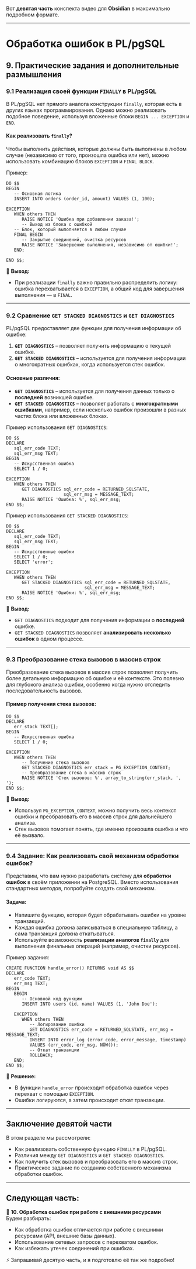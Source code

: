 Вот **девятая часть** конспекта видео для **Obsidian** в максимально подробном формате.

---

# **Обработка ошибок в PL/pgSQL**

## **9. Практические задания и дополнительные размышления**

### **9.1 Реализация своей функции `FINALLY` в PL/pgSQL**

В PL/pgSQL нет прямого аналога конструкции `finally`, которая есть в других языках программирования. Однако можно реализовать подобное поведение, используя вложенные блоки `BEGIN ... EXCEPTION` и `END`.

#### **Как реализовать `finally`?**

Чтобы выполнить действия, которые должны быть выполнены в любом случае (независимо от того, произошла ошибка или нет), можно использовать комбинацию блоков `EXCEPTION` и `FINAL BLOCK`.

Пример:

```plpgsql
DO $$ 
BEGIN
   -- Основная логика
   INSERT INTO orders (order_id, amount) VALUES (1, 100);

EXCEPTION
   WHEN others THEN
      RAISE NOTICE 'Ошибка при добавлении заказа!';
      -- Выход из блока с ошибкой
   -- Блок, который выполняется в любом случае
   FINAL BEGIN
      -- Закрытие соединений, очистка ресурсов
      RAISE NOTICE 'Завершение выполнения, независимо от ошибки!';
   END;

END $$;
```

📌 **Вывод:**

- При реализации `finally` важно правильно распределить логику: ошибка перехватывается в `EXCEPTION`, а общий код для завершения выполнения — в `FINAL`.

---

### **9.2 Сравнение `GET STACKED DIAGNOSTICS` и `GET DIAGNOSTICS`**

PL/pgSQL предоставляет две функции для получения информации об ошибке:

1. **`GET DIAGNOSTICS`** – позволяет получить информацию о текущей ошибке.
2. **`GET STACKED DIAGNOSTICS`** – используется для получения информации о многократных ошибках, когда используется стек ошибок.

#### **Основные различия:**

- **`GET DIAGNOSTICS`** – используется для получения данных только о **последней** возникшей ошибке.
- **`GET STACKED DIAGNOSTICS`** – позволяет работать с **многократными ошибками**, например, если несколько ошибок произошли в разных частях блока или вложенных блоках.

Пример использования `GET DIAGNOSTICS`:

```plpgsql
DO $$ 
DECLARE 
   sql_err_code TEXT;
   sql_err_msg TEXT;
BEGIN
   -- Искусственная ошибка
   SELECT 1 / 0;

EXCEPTION
   WHEN others THEN
      GET DIAGNOSTICS sql_err_code = RETURNED_SQLSTATE, 
                      sql_err_msg = MESSAGE_TEXT;
      RAISE NOTICE 'Ошибка: %', sql_err_msg;
END $$;
```

Пример использования `GET STACKED DIAGNOSTICS`:

```plpgsql
DO $$ 
DECLARE 
   sql_err_code TEXT;
   sql_err_msg TEXT;
BEGIN
   -- Искусственные ошибки
   SELECT 1 / 0;
   SELECT 'error';

EXCEPTION
   WHEN others THEN
      GET STACKED DIAGNOSTICS sql_err_code = RETURNED_SQLSTATE, 
                              sql_err_msg = MESSAGE_TEXT;
      RAISE NOTICE 'Ошибки: %', sql_err_msg;
END $$;
```

📌 **Вывод:**

- `GET DIAGNOSTICS` подходит для получения информации о **последней** ошибке.
- `GET STACKED DIAGNOSTICS` позволяет **анализировать несколько ошибок** в одном процессе.

---

### **9.3 Преобразование стека вызовов в массив строк**

Преобразование стека вызовов в массив строк позволяет получить более детальную информацию об ошибке и её контексте. Это полезно для глубокого анализа ошибки, особенно когда нужно отследить последовательность вызовов.

#### **Пример получения стека вызовов:**

```plpgsql
DO $$ 
DECLARE 
   err_stack TEXT[];
BEGIN
   -- Искусственная ошибка
   SELECT 1 / 0;

EXCEPTION
   WHEN others THEN
      -- Получение стека вызовов
      GET STACKED DIAGNOSTICS err_stack = PG_EXCEPTION_CONTEXT;
      -- Преобразование стека в массив строк
      RAISE NOTICE 'Стек вызовов: %', array_to_string(err_stack, ', ');
END $$;
```

📌 **Вывод:**

- Используя `PG_EXCEPTION_CONTEXT`, можно получить весь контекст ошибки и преобразовать его в массив строк для дальнейшего анализа.
- Стек вызовов помогает понять, где именно произошла ошибка и что её вызвало.

---

### **9.4 Задание: Как реализовать свой механизм обработки ошибок?**

Представим, что вам нужно разработать систему для **обработки ошибок** в своём приложении на PostgreSQL. Вместо использования стандартных методов, попробуйте создать свой механизм.

#### **Задача:**

- Напишите функцию, которая будет обрабатывать ошибки на уровне транзакций.
- Каждая ошибка должна записываться в специальную таблицу, а сама транзакция должна откатываться.
- Используйте возможность **реализации аналогов `finally`** для выполнения финальных операций (например, очистки ресурсов).

Пример задания:

```plpgsql
CREATE FUNCTION handle_error() RETURNS void AS $$
DECLARE 
   err_code TEXT;
   err_msg TEXT;
BEGIN
   BEGIN
      -- Основной код функции
      INSERT INTO users (id, name) VALUES (1, 'John Doe');
      
   EXCEPTION
      WHEN others THEN
         -- Логирование ошибки
         GET DIAGNOSTICS err_code = RETURNED_SQLSTATE, err_msg = MESSAGE_TEXT;
         INSERT INTO error_log (error_code, error_message, timestamp) 
         VALUES (err_code, err_msg, NOW());
         -- Откат транзакции
         ROLLBACK;
   END;
END $$;
```

📌 **Решение:**

- В функции `handle_error` происходит обработка ошибок через перехват с помощью `EXCEPTION`.
- Ошибки логируются, а затем происходит откат транзакции.

---

## **Заключение девятой части**

В этом разделе мы рассмотрели:

- Как реализовать собственную функцию `FINALLY` в PL/pgSQL.
- Различия между `GET DIAGNOSTICS` и `GET STACKED DIAGNOSTICS`.
- Как получить стек вызовов и преобразовать его в массив строк.
- Практическое задание по созданию собственного механизма обработки ошибок.

---

## **Следующая часть:**

🚀 **10. Обработка ошибок при работе с внешними ресурсами**  
Будем разбирать:

- Как обработка ошибок отличается при работе с внешними ресурсами (API, внешние базы данных).
- Использование сетевых запросов с перехватом ошибок.
- Как избежать утечек соединений при ошибках.

⚡ Запрашивай десятую часть, и я подготовлю её так же подробно!